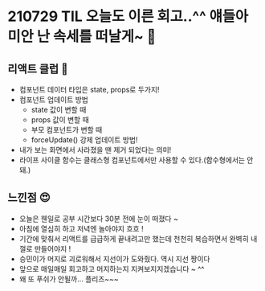 # 210729 TIL 오늘도 이른 회고..^^ 얘들아 미안 난 속세를 떠날게~ 🤑


## 리액트 클럽 🤢

- 컴포넌트 데이터 타입은 state, props로 두가지!
- 컴포넌트 업데이트 방법
    - state 값이 변할 때 
    - props 값이 변할 때
    - 부모 컴포넌트가 변할 때
    - forceUpdate() 강제 업데이트 방법!
- 내가 보는 화면에서 사라졌을 땐 제거 되었다는 의미!
- 라이프 사이클 함수는 클래스형 컴포넌트에서만 사용할 수 있다.(함수형에서는 안돼.)


## 느낀점 😍

- 오늘은 웬일로 공부 시간보다 30분 전에 눈이 떠졌다 ~ 
- 아침에 열심히 하고 저녁엔 놀아야지 흐흐 ! 
- 기간에 맞춰서 리액트를 급급하게 끝내려고만 했는데 천천히 복습하면서 완벽히 내껄로 만들어야지 ! 
- 승민이가 머지로 괴로워해서 지선이가 도와줬다. 역시 지선 짱이다 
- 앞으로 매일매일 회고하고 머지하는지 지켜보지지겠습니다 ~ ^^
- 왜 또 푸쉬가 안될까... 플리즈~~~  